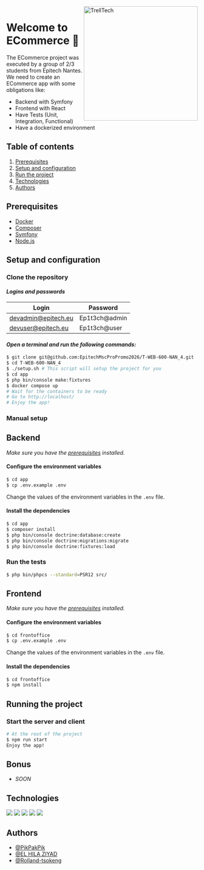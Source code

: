 <img src="https://i.imgur.com/TBeuc8y.png" alt="TrellTech" width="300" height=300 align="right"/>

# Welcome to ECommerce :rocket:

The ECommerce project was executed by a group of 2/3 students from Epitech Nantes.  
We need to create an ECommerce app with some obligations like:
- Backend with Symfony
- Frontend with React
- Have Tests (Unit, Integration, Functional)
- Have a dockerized environment

## Table of contents
1. [Prerequisites](#prerequisites)
3. [Setup and configuration](#setup-and-configuration)
4. [Run the project](#running-the-project)
7. [Technologies](#technologies)
8. [Authors](#authors)

## Prerequisites

- [Docker](https://docs.docker.com/get-docker/)
- [Composer](https://getcomposer.org/download/)
- [Symfony](https://symfony.com/download)
- [Node.js](https://nodejs.org/en/download/)


## Setup and configuration

### Clone the repository

#### _Logins and passwords_
| Login | Password |
| --- | --- |
| devadmin@epitech.eu | Ep1t3ch@admin |
| devuser@epitech.eu | Ep1t3ch@user |

#### _Open a terminal and run the following commands:_
```bash
$ git clone git@github.com:EpitechMscProPromo2026/T-WEB-600-NAN_4.git
$ cd T-WEB-600-NAN_4
$ ./setup.sh # This script will setup the project for you
$ cd app
$ php bin/console make:fixtures
$ docker compose up
# Wait for the containers to be ready
# Go to http://localhost/ 
# Enjoy the app!
```

### Manual setup

## Backend 

_Make sure you have the [prerequisites](#prerequisites) installed._

#### Configure the environment variables
```bash
$ cd app
$ cp .env.example .env
```

Change the values of the environment variables in the `.env` file.

#### Install the dependencies

```bash
$ cd app
$ composer install
$ php bin/console doctrine:database:create
$ php bin/console doctrine:migrations:migrate
$ php bin/console doctrine:fixtures:load
```

### Run the tests

```bash
$ php bin/phpcs --standard=PSR12 src/
```

## Frontend

_Make sure you have the [prerequisites](#prerequisites) installed._

#### Configure the environment variables
```bash
$ cd frontoffice
$ cp .env.example .env
```

Change the values of the environment variables in the `.env` file.

#### Install the dependencies

```bash
$ cd frontoffice
$ npm install
```

## Running the project

### Start the server and client

```bash
# At the root of the project
$ npm run start
Enjoy the app!
```

## Bonus

- _SOON_


## Technologies

![](https://img.shields.io/badge/Symfony-ED8B00?style=for-the-badge&logo=symfony&color=20232a)
![](https://img.shields.io/badge/PHP-ED8B00?style=for-the-badge&logo=php&color=20232a)
![](https://img.shields.io/badge/React-ED8B00?style=for-the-badge&logo=react&color=20232a)
![](https://img.shields.io/badge/Docker-ED8B00?style=for-the-badge&logo=docker&color=20232a)
![](https://img.shields.io/badge/Nginx-ED8B00?style=for-the-badge&logo=nginx&color=20232a)

## Authors

- [@PikPakPik](https://github.com/PikPakPik)
- [@EL HILA ZIYAD](https://github.com/Ziyad-El-Hila)
- [@Rolland-tsokeng](https://github.com/Rolland-tsokeng)

